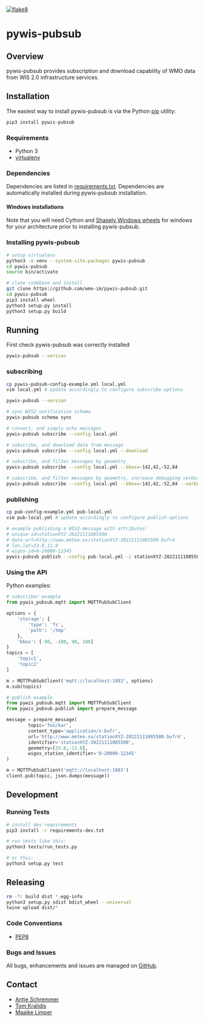 [![flake8](https://github.com/wmo-im/pywis-pubsub/workflows/flake8/badge.svg)](https://github.com/wmo-im/pywis-pubsub/actions)

# pywis-pubsub

## Overview

pywis-pubsub provides subscription and download capability of WMO data from WIS 2.0
infrastructure services.

## Installation

The easiest way to install pywis-pubsub is via the Python [pip](https://pip.pypa.io)
utility:

```bash
pip3 install pywis-pubsub
```

### Requirements
- Python 3
- [virtualenv](https://virtualenv.pypa.io)

### Dependencies
Dependencies are listed in [requirements.txt](requirements.txt). Dependencies
are automatically installed during pywis-pubsub installation.

#### Windows installations
Note that you will need Cython and [Shapely Windows wheels](https://pypi.org/project/shapely/#files) for windows for your architecture
prior to installing pywis-pubsub.


### Installing pywis-pubsub

```bash
# setup virtualenv
python3 -m venv --system-site-packages pywis-pubsub
cd pywis-pubsub
source bin/activate

# clone codebase and install
git clone https://github.com/wmo-im/pywis-pubsub.git
cd pywis-pubsub
pip3 install wheel
python3 setup.py install
python3 setup.py build
```

## Running

First check pywis-pubsub was correctly installed

```bash
pywis-pubsub --version
```

### subscribing

```bash
cp pywis-pubsub-config-example.yml local.yml
vim local.yml # update accordingly to configure subscribe-options

pywis-pubsub --version

# sync WIS2 notification schema
pywis-pubsub schema sync

# connect, and simply echo messages
pywis-pubsub subscribe --config local.yml

# subscribe, and download data from message
pywis-pubsub subscribe --config local.yml --download

# subscribe, and filter messages by geometry
pywis-pubsub subscribe --config local.yml --bbox=-142,42,-52,84

# subscribe, and filter messages by geometry, increase debugging verbosity
pywis-pubsub subscribe --config local.yml --bbox=-142,42,-52,84 --verbosity=DEBUG
```

### publishing

```bash
cp pub-config-example.yml pub-local.yml
vim pub-local.yml # update accordingly to configure publish-options

# example publishing a WIS2-message with attributes: 
# unique-id=stationXYZ-20221111085500 
# data-url=http://www.meteo.xx/stationXYZ-20221111085500.bufr4 
# lon,lat=33.8,11.8
# wigos-id=0-20000-12345
pywis-pubsub publish --config pub-local.yml -i stationXYZ-20221111085500 -u http://www.meteo.xx/stationXYZ-20221111085500.bufr4 -g 33.8,-11.8 -w 0-20000-12345
```

### Using the API

Python examples:

```python
# subscriber example
from pywis_pubsub.mqtt import MQTTPubSubClient

options = {
    'storage': {
        'type': 'fs',
        'path': '/tmp'
    },
    'bbox': [-90, -180, 90, 180]
}
topics = [
    'topic1',
    'topic2'
]

m = MQTTPubSubClient('mqtt://localhost:1883', options)
m.sub(topics)
```

```python
# publish example
from pywis_pubsub.mqtt import MQTTPubSubClient
from pywis_pubsub.publish import prepare_message

message = prepare_message(
        topic='foo/bar',
        content_type='application/x-bufr',
        url='http://www.meteo.xx/stationXYZ-20221111085500.bufr4', 
        identifier='stationXYZ-20221111085500', 
        geometry=[33.8,-11.8],
        wigos_station_identifier='0-20000-12345'
)

m = MQTTPubSubClient('mqtt://localhost:1883')
client.pub(topic, json.dumps(message))
```

## Development

### Running Tests

```bash
# install dev requirements
pip3 install -r requirements-dev.txt

# run tests like this:
python3 tests/run_tests.py

# or this:
python3 setup.py test
```

## Releasing

```bash
rm -fr build dist *.egg-info
python3 setup.py sdist bdist_wheel --universal
twine upload dist/*
```

### Code Conventions

* [PEP8](https://www.python.org/dev/peps/pep-0008)

### Bugs and Issues

All bugs, enhancements and issues are managed on [GitHub](https://github.com/wmo-im/pywis-pubsub/issues).

## Contact

* [Antje Schremmer](https://github.com/antje-s)
* [Tom Kralidis](https://github.com/tomkralidis)
* [Maaike Limper](https://github.com/maaikelimper)